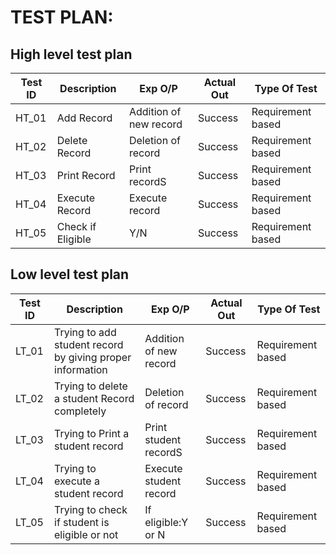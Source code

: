 # TEST PLAN:

##  High level test plan

| **Test ID** | **Description**            | **Exp O/P** | **Actual Out** |**Type Of Test**  |    
|-------------|----------------------------|-------------|----------------|------------------|
|  HT_01       |Add Record|Addition of new record| Success |Requirement based |
|  HT_02       |Delete Record|Deletion of record|Success|Requirement based|
|  HT_03       |Print Record|Print recordS|Success|Requirement based|
|  HT_04       |Execute Record|Execute record|Success|Requirement based|
   HT_05       |Check if Eligible|Y/N|Success|Requirement based|



##  Low level test plan

| **Test ID** | **Description**            | **Exp O/P** | **Actual Out** |**Type Of Test**  |    
|-------------|----------------------------|-------------|----------------|------------------|
|  LT_01       |Trying to add student record by giving proper information|Addition of new record| Success |Requirement based |
|  LT_02       |Trying to delete a student Record completely |Deletion of record|Success|Requirement based|
|  LT_03       |Trying to Print a student record|Print student recordS|Success|Requirement based|
|  LT_04       |Trying to execute a student record|Execute student record|Success|Requirement based|
   LT_05       |Trying to check if student is eligible or not|If eligible:Y or N|Success|Requirement based|

